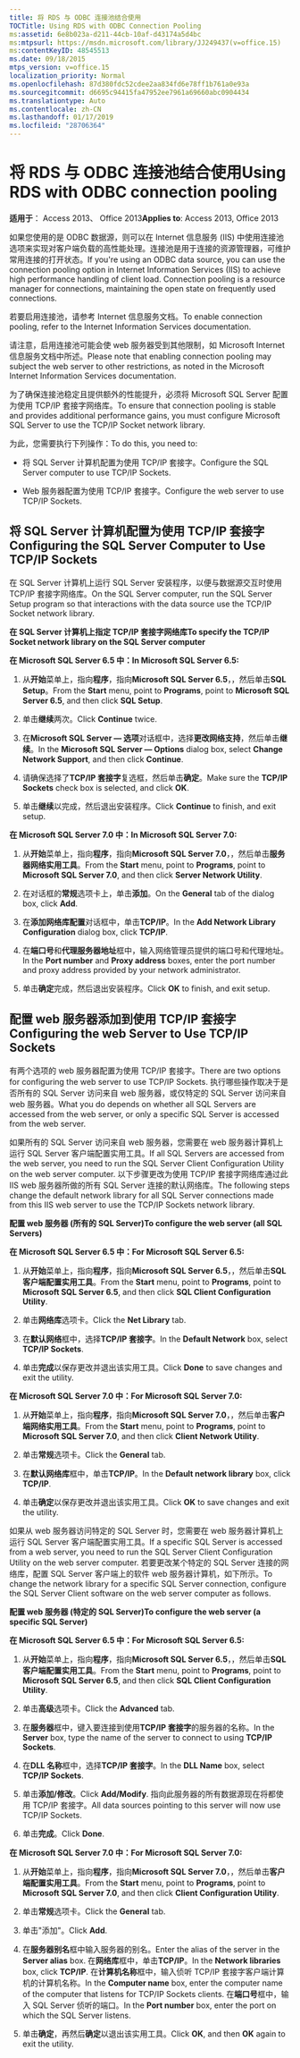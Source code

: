 ```yaml
---
title: 将 RDS 与 ODBC 连接池结合使用
TOCTitle: Using RDS with ODBC Connection Pooling
ms:assetid: 6e8b023a-d211-44cb-10af-d43174a5d4bc
ms:mtpsurl: https://msdn.microsoft.com/library/JJ249437(v=office.15)
ms:contentKeyID: 48545513
ms.date: 09/18/2015
mtps_version: v=office.15
localization_priority: Normal
ms.openlocfilehash: 87d380fdc52cdee2aa834fd6e78ff1b761a0e93a
ms.sourcegitcommit: d6695c94415fa47952ee7961a69660abc0904434
ms.translationtype: Auto
ms.contentlocale: zh-CN
ms.lasthandoff: 01/17/2019
ms.locfileid: "28706364"
---
```

# <a name="using-rds-with-odbc-connection-pooling"></a><span data-ttu-id="2c68f-102">将 RDS 与 ODBC 连接池结合使用</span><span class="sxs-lookup"><span data-stu-id="2c68f-102">Using RDS with ODBC connection pooling</span></span>


<span data-ttu-id="2c68f-103">**适用于**： Access 2013、 Office 2013</span><span class="sxs-lookup"><span data-stu-id="2c68f-103">**Applies to**: Access 2013, Office 2013</span></span>

<span data-ttu-id="2c68f-p101">如果您使用的是 ODBC 数据源，则可以在 Internet 信息服务 (IIS) 中使用连接池选项来实现对客户端负载的高性能处理。连接池是用于连接的资源管理器，可维护常用连接的打开状态。</span><span class="sxs-lookup"><span data-stu-id="2c68f-p101">If you're using an ODBC data source, you can use the connection pooling option in Internet Information Services (IIS) to achieve high performance handling of client load. Connection pooling is a resource manager for connections, maintaining the open state on frequently used connections.</span></span>

<span data-ttu-id="2c68f-106">若要启用连接池，请参考 Internet 信息服务文档。</span><span class="sxs-lookup"><span data-stu-id="2c68f-106">To enable connection pooling, refer to the Internet Information Services documentation.</span></span>

<span data-ttu-id="2c68f-107">请注意，启用连接池可能会使 web 服务器受到其他限制，如 Microsoft Internet 信息服务文档中所述。</span><span class="sxs-lookup"><span data-stu-id="2c68f-107">Please note that enabling connection pooling may subject the web server to other restrictions, as noted in the Microsoft Internet Information Services documentation.</span></span>

<span data-ttu-id="2c68f-108">为了确保连接池稳定且提供额外的性能提升，必须将 Microsoft SQL Server 配置为使用 TCP/IP 套接字网络库。</span><span class="sxs-lookup"><span data-stu-id="2c68f-108">To ensure that connection pooling is stable and provides additional performance gains, you must configure Microsoft SQL Server to use the TCP/IP Socket network library.</span></span>

<span data-ttu-id="2c68f-109">为此，您需要执行下列操作：</span><span class="sxs-lookup"><span data-stu-id="2c68f-109">To do this, you need to:</span></span>

  - <span data-ttu-id="2c68f-110">将 SQL Server 计算机配置为使用 TCP/IP 套接字。</span><span class="sxs-lookup"><span data-stu-id="2c68f-110">Configure the SQL Server computer to use TCP/IP Sockets.</span></span>

  - <span data-ttu-id="2c68f-111">Web 服务器配置为使用 TCP/IP 套接字。</span><span class="sxs-lookup"><span data-stu-id="2c68f-111">Configure the web server to use TCP/IP Sockets.</span></span>

## <a name="configuring-the-sql-server-computer-to-use-tcpip-sockets"></a><span data-ttu-id="2c68f-112">将 SQL Server 计算机配置为使用 TCP/IP 套接字</span><span class="sxs-lookup"><span data-stu-id="2c68f-112">Configuring the SQL Server Computer to Use TCP/IP Sockets</span></span>

<span data-ttu-id="2c68f-113">在 SQL Server 计算机上运行 SQL Server 安装程序，以便与数据源交互时使用 TCP/IP 套接字网络库。</span><span class="sxs-lookup"><span data-stu-id="2c68f-113">On the SQL Server computer, run the SQL Server Setup program so that interactions with the data source use the TCP/IP Socket network library.</span></span>

<span data-ttu-id="2c68f-114">**在 SQL Server 计算机上指定 TCP/IP 套接字网络库**</span><span class="sxs-lookup"><span data-stu-id="2c68f-114">**To specify the TCP/IP Socket network library on the SQL Server computer**</span></span>

<span data-ttu-id="2c68f-115">**在 Microsoft SQL Server 6.5 中：**</span><span class="sxs-lookup"><span data-stu-id="2c68f-115">**In Microsoft SQL Server 6.5:**</span></span>

1.  <span data-ttu-id="2c68f-116">从**开始**菜单上，指向**程序**，指向**Microsoft SQL Server 6.5**，，然后单击**SQL Setup**。</span><span class="sxs-lookup"><span data-stu-id="2c68f-116">From the **Start** menu, point to **Programs**, point to **Microsoft SQL Server 6.5**, and then click **SQL Setup**.</span></span>

2.  <span data-ttu-id="2c68f-117">单击**继续**两次。</span><span class="sxs-lookup"><span data-stu-id="2c68f-117">Click **Continue** twice.</span></span>

3.  <span data-ttu-id="2c68f-118">在**Microsoft SQL Server — 选项**对话框中，选择**更改网络支持**，然后单击**继续**。</span><span class="sxs-lookup"><span data-stu-id="2c68f-118">In the **Microsoft SQL Server — Options** dialog box, select **Change Network Support**, and then click **Continue**.</span></span>

4.  <span data-ttu-id="2c68f-119">请确保选择了**TCP/IP 套接字**复选框，然后单击**确定**。</span><span class="sxs-lookup"><span data-stu-id="2c68f-119">Make sure the **TCP/IP Sockets** check box is selected, and click **OK**.</span></span>

5.  <span data-ttu-id="2c68f-120">单击**继续**以完成，然后退出安装程序。</span><span class="sxs-lookup"><span data-stu-id="2c68f-120">Click **Continue** to finish, and exit setup.</span></span>

<span data-ttu-id="2c68f-121">**在 Microsoft SQL Server 7.0 中：**</span><span class="sxs-lookup"><span data-stu-id="2c68f-121">**In Microsoft SQL Server 7.0:**</span></span>

1.  <span data-ttu-id="2c68f-122">从**开始**菜单上，指向**程序**，指向**Microsoft SQL Server 7.0**，，然后单击**服务器网络实用工具**。</span><span class="sxs-lookup"><span data-stu-id="2c68f-122">From the **Start** menu, point to **Programs**, point to **Microsoft SQL Server 7.0**, and then click **Server Network Utility**.</span></span>

2.  <span data-ttu-id="2c68f-123">在对话框的**常规**选项卡上，单击**添加**。</span><span class="sxs-lookup"><span data-stu-id="2c68f-123">On the **General** tab of the dialog box, click **Add**.</span></span>

3.  <span data-ttu-id="2c68f-124">在**添加网络库配置**对话框中，单击**TCP/IP**。</span><span class="sxs-lookup"><span data-stu-id="2c68f-124">In the **Add Network Library Configuration** dialog box, click **TCP/IP**.</span></span>

4.  <span data-ttu-id="2c68f-125">在**端口号**和**代理服务器地址**框中，输入网络管理员提供的端口号和代理地址。</span><span class="sxs-lookup"><span data-stu-id="2c68f-125">In the **Port number** and **Proxy address** boxes, enter the port number and proxy address provided by your network administrator.</span></span>

5.  <span data-ttu-id="2c68f-126">单击**确定**完成，然后退出安装程序。</span><span class="sxs-lookup"><span data-stu-id="2c68f-126">Click **OK** to finish, and exit setup.</span></span>

## <a name="configuring-the-web-server-to-use-tcpip-sockets"></a><span data-ttu-id="2c68f-127">配置 web 服务器添加到使用 TCP/IP 套接字</span><span class="sxs-lookup"><span data-stu-id="2c68f-127">Configuring the web Server to Use TCP/IP Sockets</span></span>

<span data-ttu-id="2c68f-128">有两个选项的 web 服务器配置为使用 TCP/IP 套接字。</span><span class="sxs-lookup"><span data-stu-id="2c68f-128">There are two options for configuring the web server to use TCP/IP Sockets.</span></span> <span data-ttu-id="2c68f-129">执行哪些操作取决于是否所有的 SQL Server 访问来自 web 服务器，或仅特定的 SQL Server 访问来自 web 服务器。</span><span class="sxs-lookup"><span data-stu-id="2c68f-129">What you do depends on whether all SQL Servers are accessed from the web server, or only a specific SQL Server is accessed from the web server.</span></span>

<span data-ttu-id="2c68f-130">如果所有的 SQL Server 访问来自 web 服务器，您需要在 web 服务器计算机上运行 SQL Server 客户端配置实用工具。</span><span class="sxs-lookup"><span data-stu-id="2c68f-130">If all SQL Servers are accessed from the web server, you need to run the SQL Server Client Configuration Utility on the web server computer.</span></span> <span data-ttu-id="2c68f-131">以下步骤更改为使用 TCP/IP 套接字网络库通过此 IIS web 服务器所做的所有 SQL Server 连接的默认网络库。</span><span class="sxs-lookup"><span data-stu-id="2c68f-131">The following steps change the default network library for all SQL Server connections made from this IIS web server to use the TCP/IP Sockets network library.</span></span>

<span data-ttu-id="2c68f-132">**配置 web 服务器 (所有的 SQL Server)**</span><span class="sxs-lookup"><span data-stu-id="2c68f-132">**To configure the web server (all SQL Servers)**</span></span>

<span data-ttu-id="2c68f-133">**在 Microsoft SQL Server 6.5 中：**</span><span class="sxs-lookup"><span data-stu-id="2c68f-133">**For Microsoft SQL Server 6.5:**</span></span>

1.  <span data-ttu-id="2c68f-134">从**开始**菜单上，指向**程序**，指向**Microsoft SQL Server 6.5**，，然后单击**SQL 客户端配置实用工具**。</span><span class="sxs-lookup"><span data-stu-id="2c68f-134">From the **Start** menu, point to **Programs**, point to **Microsoft SQL Server 6.5**, and then click **SQL Client Configuration Utility**.</span></span>

2.  <span data-ttu-id="2c68f-135">单击**网络库**选项卡。</span><span class="sxs-lookup"><span data-stu-id="2c68f-135">Click the **Net Library** tab.</span></span>

3.  <span data-ttu-id="2c68f-136">在**默认网络**框中，选择**TCP/IP 套接字**。</span><span class="sxs-lookup"><span data-stu-id="2c68f-136">In the **Default Network** box, select **TCP/IP Sockets**.</span></span>

4.  <span data-ttu-id="2c68f-137">单击**完成**以保存更改并退出该实用工具。</span><span class="sxs-lookup"><span data-stu-id="2c68f-137">Click **Done** to save changes and exit the utility.</span></span>

<span data-ttu-id="2c68f-138">**在 Microsoft SQL Server 7.0 中：**</span><span class="sxs-lookup"><span data-stu-id="2c68f-138">**For Microsoft SQL Server 7.0:**</span></span>

1.  <span data-ttu-id="2c68f-139">从**开始**菜单上，指向**程序**，指向**Microsoft SQL Server 7.0**，，然后单击**客户端网络实用工具**。</span><span class="sxs-lookup"><span data-stu-id="2c68f-139">From the **Start** menu, point to **Programs**, point to **Microsoft SQL Server 7.0**, and then click **Client Network Utility**.</span></span>

2.  <span data-ttu-id="2c68f-140">单击**常规**选项卡。</span><span class="sxs-lookup"><span data-stu-id="2c68f-140">Click the **General** tab.</span></span>

3.  <span data-ttu-id="2c68f-141">在**默认网络库**框中，单击**TCP/IP**。</span><span class="sxs-lookup"><span data-stu-id="2c68f-141">In the **Default network library** box, click **TCP/IP**.</span></span>

4.  <span data-ttu-id="2c68f-142">单击**确定**以保存更改并退出该实用工具。</span><span class="sxs-lookup"><span data-stu-id="2c68f-142">Click **OK** to save changes and exit the utility.</span></span>

<span data-ttu-id="2c68f-143">如果从 web 服务器访问特定的 SQL Server 时，您需要在 web 服务器计算机上运行 SQL Server 客户端配置实用工具。</span><span class="sxs-lookup"><span data-stu-id="2c68f-143">If a specific SQL Server is accessed from a web server, you need to run the SQL Server Client Configuration Utility on the web server computer.</span></span> <span data-ttu-id="2c68f-144">若要更改某个特定的 SQL Server 连接的网络库，配置 SQL Server 客户端上的软件 web 服务器计算机，如下所示。</span><span class="sxs-lookup"><span data-stu-id="2c68f-144">To change the network library for a specific SQL Server connection, configure the SQL Server Client software on the web server computer as follows.</span></span>

<span data-ttu-id="2c68f-145">**配置 web 服务器 (特定的 SQL Server)**</span><span class="sxs-lookup"><span data-stu-id="2c68f-145">**To configure the web server (a specific SQL Server)**</span></span>

<span data-ttu-id="2c68f-146">**在 Microsoft SQL Server 6.5 中：**</span><span class="sxs-lookup"><span data-stu-id="2c68f-146">**For Microsoft SQL Server 6.5:**</span></span>

1.  <span data-ttu-id="2c68f-147">从**开始**菜单上，指向**程序**，指向**Microsoft SQL Server 6.5**，，然后单击**SQL 客户端配置实用工具**。</span><span class="sxs-lookup"><span data-stu-id="2c68f-147">From the **Start** menu, point to **Programs**, point to **Microsoft SQL Server 6.5**, and then click **SQL Client Configuration Utility**.</span></span>

2.  <span data-ttu-id="2c68f-148">单击**高级**选项卡。</span><span class="sxs-lookup"><span data-stu-id="2c68f-148">Click the **Advanced** tab.</span></span>

3.  <span data-ttu-id="2c68f-149">在**服务器**框中，键入要连接到使用**TCP/IP 套接字**的服务器的名称。</span><span class="sxs-lookup"><span data-stu-id="2c68f-149">In the **Server** box, type the name of the server to connect to using **TCP/IP Sockets**.</span></span>

4.  <span data-ttu-id="2c68f-150">在**DLL 名称**框中，选择**TCP/IP 套接字**。</span><span class="sxs-lookup"><span data-stu-id="2c68f-150">In the **DLL Name** box, select **TCP/IP Sockets**.</span></span>

5.  <span data-ttu-id="2c68f-151">单击**添加/修改**。</span><span class="sxs-lookup"><span data-stu-id="2c68f-151">Click **Add/Modify**.</span></span> <span data-ttu-id="2c68f-152">指向此服务器的所有数据源现在将都使用 TCP/IP 套接字。</span><span class="sxs-lookup"><span data-stu-id="2c68f-152">All data sources pointing to this server will now use TCP/IP Sockets.</span></span>

6.  <span data-ttu-id="2c68f-153">单击**完成**。</span><span class="sxs-lookup"><span data-stu-id="2c68f-153">Click **Done**.</span></span>

<span data-ttu-id="2c68f-154">**在 Microsoft SQL Server 7.0 中：**</span><span class="sxs-lookup"><span data-stu-id="2c68f-154">**For Microsoft SQL Server 7.0:**</span></span>

1.  <span data-ttu-id="2c68f-155">从**开始**菜单上，指向**程序**，指向**Microsoft SQL Server 7.0**，，然后单击**客户端配置实用工具**。</span><span class="sxs-lookup"><span data-stu-id="2c68f-155">From the **Start** menu, point to **Programs**, point to **Microsoft SQL Server 7.0**, and then click **Client Configuration Utility**.</span></span>

2.  <span data-ttu-id="2c68f-156">单击**常规**选项卡。</span><span class="sxs-lookup"><span data-stu-id="2c68f-156">Click the **General** tab.</span></span>

3.  <span data-ttu-id="2c68f-157">单击"添加"。</span><span class="sxs-lookup"><span data-stu-id="2c68f-157">Click **Add**.</span></span>

4.  <span data-ttu-id="2c68f-158">在**服务器别名**框中输入服务器的别名。</span><span class="sxs-lookup"><span data-stu-id="2c68f-158">Enter the alias of the server in the **Server alias** box.</span></span> <span data-ttu-id="2c68f-159">在**网络库**框中，单击**TCP/IP**。</span><span class="sxs-lookup"><span data-stu-id="2c68f-159">In the **Network libraries** box, click **TCP/IP**.</span></span> <span data-ttu-id="2c68f-160">在**计算机名称**框中，输入侦听 TCP/IP 套接字客户端计算机的计算机名称。</span><span class="sxs-lookup"><span data-stu-id="2c68f-160">In the **Computer name** box, enter the computer name of the computer that listens for TCP/IP Sockets clients.</span></span> <span data-ttu-id="2c68f-161">在**端口号**框中，输入 SQL Server 侦听的端口。</span><span class="sxs-lookup"><span data-stu-id="2c68f-161">In the **Port number** box, enter the port on which the SQL Server listens.</span></span>

5.  <span data-ttu-id="2c68f-162">单击**确定**，再然后**确定**以退出该实用工具。</span><span class="sxs-lookup"><span data-stu-id="2c68f-162">Click **OK**, and then **OK** again to exit the utility.</span></span>

